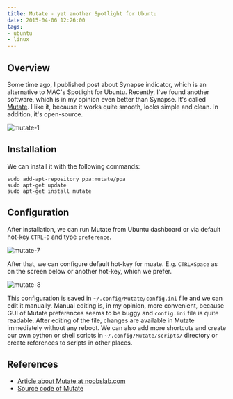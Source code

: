 ```yaml
---
title: Mutate - yet another Spotlight for Ubuntu
date: 2015-04-06 12:26:00
tags:
- ubuntu
- linux
---
```


Overview
--------

Some time ago, I published post about Synapse indicator, which is an alternative to MAC's Spotlight for Ubuntu. Recently, I've found another software, which is in my opinion even better than Synapse. It's called [Mutate](https://github.com/qdore/Mutate). I like it, because it works quite smooth, looks simple and clean. In addition, it's open-source. 

![mutate-1](/posts/2015/mutate/mutate-1.jpg)

Installation
------------

We can install it with the following commands:

```
sudo add-apt-repository ppa:mutate/ppa
sudo apt-get update
sudo apt-get install mutate
```

Configuration
-------------

After installation, we can run Mutate from Ubuntu dashboard or via default hot-key `CTRL+D` and type `preference`. 

![mutate-7](/posts/2015/mutate/mutate-7.jpg)

After that, we can configure default hot-key for muate. E.g. `CTRL+Space` as on the screen below or another hot-key, which we prefer. 

![mutate-8](/posts/2015/mutate/mutate-8.jpg)

This configuration is saved in `~/.config/Mutate/config.ini` file and we can edit it manually. Manual editing is, in my opinion, more convenient, because GUI of Mutate preferences seems to be buggy and `config.ini` file is quite readable. After editing of the file, changes are available in Mutate immediately without any reboot. We can also add more shortcuts and create our own python or shell scripts in `~/.config/Mutate/scripts/` directory or create references to scripts in other places.

References
----------

*   [Article about Mutate at noobslab.com](http://www.noobslab.com/2014/12/mutate-is-alternative-to-macs-new.html)
*   [Source code of Mutate](https://github.com/qdore/Mutate)

